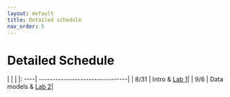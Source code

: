 ```yaml
---
layout: default 
title: Detailed schedule 
nav_order: 5
---
```


# Detailed Schedule 


|      |                                 |
|: ----| --------------------------------|
| 8/31 |  Intro & [Lab 1](Labs/lab1.md)|
| 9/6 |  Data models & [Lab 2](Labs/lab2.md)|
